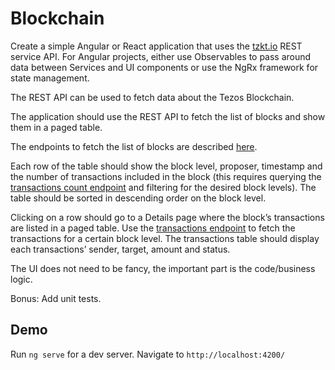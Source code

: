 # Blockchain

Create a simple Angular or React application that uses the [tzkt.io](https://tzkt.io) REST service API.
For Angular projects, either use Observables to pass around data between Services and UI
components or use the NgRx framework for state management.

The REST API can be used to fetch data about the Tezos Blockchain.

The application should use the REST API to fetch the list of blocks and show them in a paged
table.

The endpoints to fetch the list of blocks are described [here](https://api.tzkt.io/#tag/Blocks).

Each row of the table should show the block level, proposer, timestamp and the number of
transactions included in the block (this requires querying the 
[transactions count endpoint](https://api.tzkt.io/#operation/Operations_GetTransactionsCount) and
filtering for the desired block levels). The table should be sorted in descending order on the
block level.

Clicking on a row should go to a Details page where the block’s transactions are listed in a
paged table. Use the [transactions endpoint](https://api.tzkt.io/#operation/Operations_GetTransactions) to fetch the transactions for a certain block level.
The transactions table should display each transactions’ sender, target, amount and status.

The UI does not need to be fancy, the important part is the code/business logic.

Bonus: Add unit tests.

## Demo
Run `ng serve` for a dev server. Navigate to `http://localhost:4200/`
